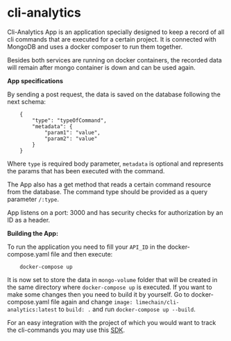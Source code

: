 # cli-analytics
Cli-Analytics App is an application specially designed to keep a record of all cli commands that are executed for a certain project. It is connected with MongoDB and uses a docker composer to run them together.

Besides both services are running on docker containers, the recorded data will remain after mongo container is down and can be used again.  

**App specifications**

By sending a post request, the data is saved on the database following the next schema:

```
    {
        "type": "typeOfCommand",
        "metadata": {
            "param1": "value",
            "param2": "value"
        }
    }
```

Where `type` is required body parameter, `metadata` is optional and represents the params that has been executed with the command.

The App also has a get method that reads a certain command resource from the database. The command type should be provided as a query parameter `/:type`.

App listens on a port: 3000 and has security checks for authorization by an ID as a header.

**Building the App:**

To run the application you need to fill your `API_ID` in the docker-compose.yaml file and then execute:

```
    docker-compose up
```

It is now set to store the data in `mongo-volume` folder that will be created in the same directory where `docker-compose up` is executed.
If you want to make some changes then you need to build it by yourself. Go to docker-compose.yaml file again and change `image: limechain/cli-analytics:latest` to `build: .` and run `docker-compose up --build`.

For an easy integration with the project of which you would want to track the cli-commands you may use this [SDK](https://github.com/LimeChain/cli-analytics-sdk). 
